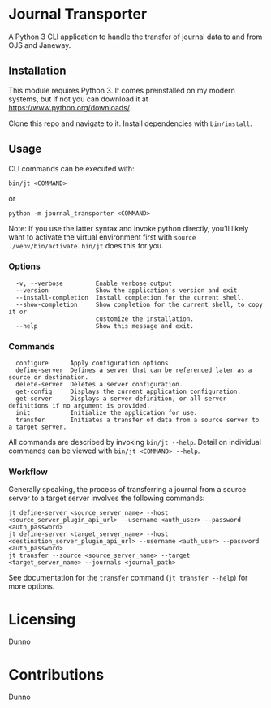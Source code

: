 # Journal Transporter

A Python 3 CLI application to handle the transfer of journal data to and from OJS and Janeway.

## Installation

This module requires Python 3. It comes preinstalled on my modern systems, but if not you can
download it at https://www.python.org/downloads/.

Clone this repo and navigate to it. Install dependencies with `bin/install`.

## Usage

CLI commands can be executed with:

```shell
bin/jt <COMMAND>
```

or

```shell
python -m journal_transporter <COMMAND>
```

Note: If you use the latter syntax and invoke python directly, you'll likely want to activate the virtual environment first with `source ./venv/bin/activate`. `bin/jt` does this for you.

### Options

```
  -v, --verbose         Enable verbose output
  --version             Show the application's version and exit
  --install-completion  Install completion for the current shell.
  --show-completion     Show completion for the current shell, to copy it or
                        customize the installation.
  --help                Show this message and exit.
```

### Commands

```
  configure      Apply configuration options.
  define-server  Defines a server that can be referenced later as a source or destination.
  delete-server  Deletes a server configuration.
  get-config     Displays the current application configuration.
  get-server     Displays a server definition, or all server definitions if no argument is provided.
  init           Initialize the application for use.
  transfer       Initiates a transfer of data from a source server to a target server.
```

All commands are described by invoking `bin/jt --help`. Detail on individual commands can be viewed with `bin/jt <COMMAND> --help`.

### Workflow

Generally speaking, the process of transferring a journal from a source server to a target server involves the following commands:

```shell
jt define-server <source_server_name> --host <source_server_plugin_api_url> --username <auth_user> --password <auth_password>
jt define-server <target_server_name> --host <destination_server_plugin_api_url> --username <auth_user> --password <auth_password>
jt transfer --source <source_server_name> --target <target_server_name> --journals <journal_path>
```

See documentation for the `transfer` command (`jt transfer --help`) for more options.

# Licensing
Dunno

# Contributions
Dunno
